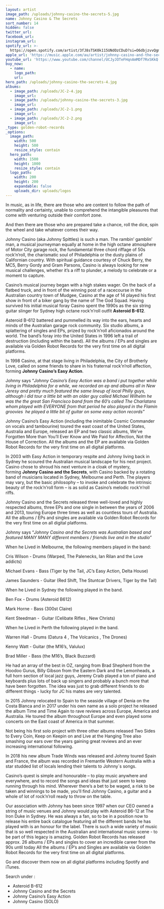 ```yaml
---
layout: artist
image_path: /uploads/johnny-casino-the-secrets-5.jpg
name: Johnny Casino & The Secrets
sort_number: 14
hidden: false
twitter_url:
facebook_url:
instagram_url:
spotify_url: >-
  https://open.spotify.com/artist/3fJ8sTSK0k115UNdOzCDuD?si=O6dbjzvvQgmMO8xKRWcRDw
apple_url: 'https://music.apple.com/au/artist/johnny-casino-and-the-secrets/1477193130'
youtube_url: 'https://www.youtube.com/channel/UCJyJOTeFHqnAmMDf7RxSKkQ'
buy_now:
  - name:
    logo_path:
    url:
hero_path: /uploads/johnny-casino-the-secrets-4.jpg
albums:
  - image_path: /uploads/JC-2-4.jpg
    image_url:
  - image_path: /uploads/johnny-casino-the-secrets-3.jpg
    image_url:
  - image_path: /uploads/JC-2-1.png
    image_url:
  - image_path: /uploads/JC-2-2.png
    image_url:
_type: golden-robot-records
_options:
  image_path:
    width: 500
    height: 500
    resize_style: contain
  hero_path:
    width: 1500
    height: 1000
    resize_style: contain
  logo_path:
    width: 200
    height: 200
    expandable: false
    uploads_dir: uploads/logos
---
```


In music, as in life, there are those who are content to follow the path of normality and certainty, unable to comprehend the intangible pleasures that come with venturing outside their comfort zone.

And then there are those who are prepared take a chance, roll the dice, spin the wheel and take whatever comes their way.&nbsp;

Johnny Casino (aka Johnny Spittles) is such a man. The rambin’ gamblin’ man, a musical journeyman equally at home in the high octane atmosphere of Motor City garage rock, the fundamental three chord riffage of 50s rock’n’roll, the charismatic soul of Philadelphia or the dusty plains of Californian country. With spiritual guidance courtesy of Chuck Berry, the MC5, Berry Gordy and Gram Parsons, Casino is always looking for new musical challenges, whether it’s a riff to plunder, a melody to celebrate or a moment to capture.

Casino’s musical journey began with a high stakes wager. On the back of a flatbed truck, and in front of the winning post of a racecourse in the Australian country town of Mudgee, Casino at the age of 14 played his first show in front of a biker gang by the name of The God Squad. Having survived his initial musical foray Casino spent the 1990s as the six string guitar slinger for Sydney high octane rock’n’roll outfit&nbsp;**Asteroid B-612**.&nbsp;

Asteroid B-612 battered and pummelled its way into the ears, hearts and minds of the Australian garage rock community. Six studio albums, a splattering of singles and EPs, prized by rock’n’roll aficionados around the world. The band’s foray into the United States in 1996 left a trail of destruction (including within the band). All the albums / EPs and singles are available via Golden Robot Records for the very first time on all digital platforms.

In 1998 Casino, at that stage living in Philadelphia, the City of Brotherly Love, called on some friends to share in his fraternal rock’n’roll affection, forming&nbsp;**Johnny Casino’s Easy Action**.&nbsp;

Johnny says “*Johnny Casino’s Easy Action was a band i put together while living in Philadelphia for a while, we recorded an ep and albums all in New Jeresy and pretty much featured the same lineup of local Philly guys, although i did tour a little bit with an older guy called Michael Wilhelm he was the the great San Francisco band from the 60’s called The Charlatans whom played with EVERYONE from that period he also played in the Flamin groovies&nbsp; he played a little bit of guitar on some easy action records”*

Johnny Casino’s Easy Action (including the inimitable Cosmic Commander on vocals and tambourine) toured the east coast of the United States, Australia and Europe, released an EP and two classic albums, We’ve Forgotten More than You’ll Ever Know and We Paid for Affection, Not the House of Correction. All the albums and the EP are available via Golden Robot Records for the very first time on all digital platforms.

In 2003 with Easy Action in temporary respite and Johnny living back in Sydney he scoured the Australian musical landscape for his next project. Casino chose to shroud his next venture in a cloak of mystery, forming&nbsp;**Johnny Casino and the Secrets**, with Casino backed by a rotating band of musicians located in Sydney, Melbourne and Perth. The players may vary, but the basic philosophy – to invoke and celebrate the intrinsic beauty of the rock’n’roll form – is as solid as Casino’s melodic rock’n’roll riffs.

Johnny Casino and the Secrets released three well-loved and highly respected albums, three EPs and one single in between the years of 2006 and 2013, touring Europe three times as well as countless tours of Australia. All the albums / EPs and singles are available via Golden Robot Records for the very first time on all digital platforms.

Johnny says “*Johnny Casino and the Secrets was Australian based and featured MANY MANY different members / friends live and in the studio”*

When he Lived in Melbourne, the following members played in the band:

Cris Wilson - Drums (Warped, The Palenecks, Ian Rilan and the Love addicts)

Michael Evans - Bass (Tiger by the Tail, JC’s Easy Action, Delta House)

James Saunders - Guitar (Red Shift, The Stuntcar Drivers, Tiger by the Tail)

When he Lived in Sydney the following played in the band.

Ben Fox - Drums (Asteroid B612)

Mark Horne - Bass (300st Claire)

Kent Steedman -&nbsp; Guitar (Celibate Rifles , New Christs)

When he Lived in Perth the following played in the band.

Warren Hall - Drums (Datura 4 , The Volcanics , The Drones)

Kenny Watt - Guitar (the M16’s, Valulux)

Brad Miller - Bass (the M16’s, Black Buzzard)

He had an array of the best in OZ, ranging from Brad Shepherd from the Hoodoo Gurus, Billy Gibson from the Eastern Dark and the Lemonheads, a full horn section of local jazz guys, Jeremy Craib played a ton of piano and keyboards plus lots of back up singers and probably a bunch more that have been forgotten. The idea was just to grab different friends to do different things - lucky for JC his mates are very talented.

In 2015 Johnny relocated to Spain to the seaside village of Denia on the Costa Blanca and in 2017 under his own name as a solo project he released the album Time and Time Again to rave reviews across Europe, America and Australia. He toured the album throughout Europe and even played some concerts on the East coast of America in that summer.&nbsp;

Not being his first solo project with three other albums released Two Sides to Every Coin, Keep on Keepin on and Live at the Hanging Tree also smashing our ears over the years gaining great reviews and an ever increasing international following.&nbsp;

In 2018 his new album Trade Winds was released and Johnny toured Spain and France, the album was recorded in Fremantle Western Australia with a star studded list of locals lending their talents to Johnny&acute;s songs.

Casino’s quest is simple and honourable – to play music anywhere and everywhere, and to record the songs and ideas that just seem to keep running through his mind. Wherever there’s a bet to be waged, a risk to be taken and winnings to be made, you’ll find Johnny Casino, a guitar and a whole of lot of rock’n’roll ready to throw on the table.&nbsp;

Our association with Johnny has been since 1997 when our CEO owned a string of music venues and Johnny would play with Asteroid B6-12 at The Iron Duke in Sydney. He was always a fan, so to be in a position now to release his entire back catalogue featuring all the different bands he has played with is an honour for the label. There is such a wide variety of music that is so well respected in the Australian and international music scene - to be part of this legacy is amazing. Golden Robot Records has released approx. 26 albums / EPs and singles to cover an incredible career from the 90s until today All the albums / EP’s and Singles are available via Golden Robot Records for the very first time on all digital platforms.

Go and discover them now on all digital platforms including Spotify and iTunes.

Search under :

* Asteroid B-612
* Johnny Casino and the Secrets&nbsp;
* Johnny Casino’s Easy Action
* Johnny Casino (SOLO)